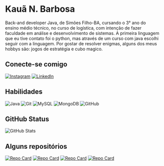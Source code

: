 # **Kauã N. Barbosa**

Back-and developer Java, de Simões Filho-BA, cursando o 3° ano do ensino médio técnico, no curso de logística, com intenção de fazer faculdade em análise e desenvolvimento de sistemas.
A primeira linguagem que eu tive contato foi o python, mas através de um curso com java escolhi seguir com a linguagem.
Por gostar de resolver enigmas, alguns dos meus hobbys são: jogos de estratégia e cubo magico.

## **Conecte-se comigo**

[![Instagram](https://img.shields.io/badge/Instagram-002?style=for-the-badge&logo=instagram)](https://www.instagram.com/kaua_nilton_/) 
[![LinkedIn](https://img.shields.io/badge/LinkedIn-002?style=for-the-badge&logo=linkedin&logoColor=1E76A0)](https://www.linkedin.com/in/kauã-barbosa-kn/)

## **Habilidades**

![Java](https://img.shields.io/badge/java-F01.svg?style=for-the-badge&logo=openjdk&logoColor=white)
![Git](https://img.shields.io/badge/git-%23F05033.svg?style=for-the-badge&logo=git&logoColor=white)
![MySQL](https://img.shields.io/badge/mysql-4169E1.svg?style=for-the-badge&logo=mysql&logoColor=white)
![MongoDB](https://img.shields.io/badge/MongoDB-%234ea94b.svg?style=for-the-badge&logo=mongodb&logoColor=white)
![GitHub](https://img.shields.io/badge/github-%23121011.svg?style=for-the-badge&logo=github&logoColor=white)

## **GitHub Status**

![GitHub Stats](https://github-readme-stats.vercel.app/api?username=KauaNilton&theme=transparent&bg_color=001&border_color=0000CD&show_icons=true&icon_color=FF0&title_color=2986cc&text_color=FFF&hide_title=true&hide=stars)

## **Alguns repositórios**

[![Repo Card](https://github-readme-stats.vercel.app/api/pin/?username=KauaNilton&repo=dio-lab-open-source&bg_color=001&border_color=0000CD&show_icons=true&icon_color=EF1&title_color=E01&text_color=FFF)](https://github.com/KauaNilton/dio-trilha-java-basico)
[![Repo Card](https://github-readme-stats.vercel.app/api/pin/?username=KauaNilton&repo=dio-trilha-java-basico&bg_color=001&border_color=0000CD&show_icons=true&icon_color=EF1&title_color=E01&text_color=FFF)](https://github.com/KauaNilton/dio-trilha-java-basico)
[![Repo Card](https://github-readme-stats.vercel.app/api/pin/?username=KauaNilton&repo=collections-java-api&bg_color=001&border_color=0000CD&show_icons=true&icon_color=EF1&title_color=E01&text_color=FFF)](https://github.com/KauaNilton/collections-java-api)
[![Repo Card](https://github-readme-stats.vercel.app/api/pin/?username=KauaNilton&repo=imersao-java-Alura&bg_color=001&border_color=0000CD&show_icons=true&icon_color=EF1&title_color=E01&text_color=FFF)](https://github.com/KauaNilton/imersao-java-Alura)
